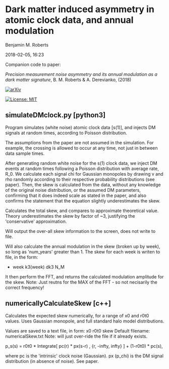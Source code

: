# Dark matter induced asymmetry in atomic clock data, and annual modulation

Benjamin M. Roberts

2018-02-05, 16:23

Companion code to paper:

_Precision measurement noise asymmetry and its annual modulation as a dark matter signature_,
B. M. Roberts & A. Derevianko, (2018)

[![arXiv](https://img.shields.io/badge/arXiv-1803.00617%20-green.svg)](https://arxiv.org/abs/1803.00617)

[![License: MIT](https://img.shields.io/badge/License-MIT-yellow.svg)](https://github.com/benroberts999/DM-ClockAssymetry/blob/master/LICENSE)


## simulateDMclock.py [python3]

Program simulates (white noise) atomic clock data [s(1)],
and injects DM signals at random times, according to Poisson distribution.

The assumptions from the paper are not assumed in the simulation.
For example, the crossing is allowed to occur at any time, not just in between
data sample times.

After generating random white noise for the s(1) clock data, we inject DM events
at random times following a Poisson distribution with average rate, R_0.
We calculate each signal chi for Gaussian monopoles by drawing v and rho
randomly according to their respective probability distributions (see paper).
Then, the skew is calculated from the data, without any knowledge of the
original noise distribution, or the assumed DM parameters,
confirming that it does indeed scale as stated in the paper, and also confirms
the statement that the equation slightly underestimates the skew.

Calculates the total skew, and compares to approximate theoretical value.
Theory underestimates the skew by factor of ~3, justifying the 'conservative'
approximation.

Will output the over-all skew information to the screen, does not write to file.

Will also calculate the annual modulation in the skew (broken up by week),
so long as 'num_years' greater than 1.
The skew for each week is writen to file, in the form:
  *  week    k3(week)     dk3     N_M

It then perform the FFT, and returns the calculated modulation amplitude for
the skew.
Note: Just reutns for the MAX of the FFT - so not necisarily the correct
frequency!


## numericallyCalculateSkew [c++]

Calculates the expected skew numerically, for a range of x0 and r0t0 values.
Uses Gaussian monopole, and full standard halo model distributions.

Values are saved to a text file, in form: x0 r0t0 skew
Default filename: numericalSkew.txt
Note: will just over-ride the file if it already exists.

p_s(s) = r0t0 * Integrate[ pc(r) * px(s-r) , {r, -infty, infty} ]
        + (1-r0t0) * pc(s),

where pc is the 'intrinsic' clock noise (Gaussian).
px (p_chi) is the DM signal distribution (in absence of noise). See paper.
